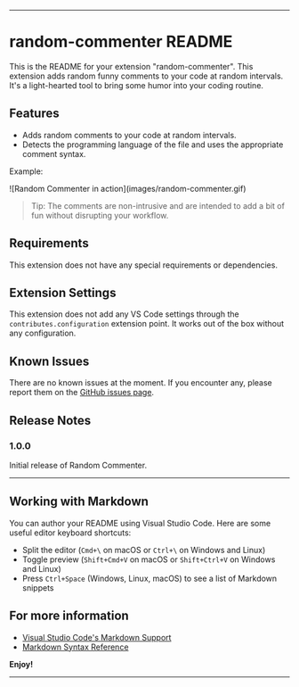 
---

# random-commenter README

This is the README for your extension "random-commenter". This extension adds random funny comments to your code at random intervals. It's a light-hearted tool to bring some humor into your coding routine.

## Features

- Adds random comments to your code at random intervals.
- Detects the programming language of the file and uses the appropriate comment syntax.

Example:

\!\[Random Commenter in action\](images/random-commenter.gif)

> Tip: The comments are non-intrusive and are intended to add a bit of fun without disrupting your workflow.

## Requirements

This extension does not have any special requirements or dependencies.

## Extension Settings

This extension does not add any VS Code settings through the `contributes.configuration` extension point. It works out of the box without any configuration.

## Known Issues

There are no known issues at the moment. If you encounter any, please report them on the [GitHub issues page](https://github.com/MitjaCH/random-commenter/issues).

## Release Notes

### 1.0.0

Initial release of Random Commenter.

---

## Working with Markdown

You can author your README using Visual Studio Code. Here are some useful editor keyboard shortcuts:

* Split the editor (`Cmd+\` on macOS or `Ctrl+\` on Windows and Linux)
* Toggle preview (`Shift+Cmd+V` on macOS or `Shift+Ctrl+V` on Windows and Linux)
* Press `Ctrl+Space` (Windows, Linux, macOS) to see a list of Markdown snippets

## For more information

* [Visual Studio Code's Markdown Support](http://code.visualstudio.com/docs/languages/markdown)
* [Markdown Syntax Reference](https://help.github.com/articles/markdown-basics/)

**Enjoy!**

---